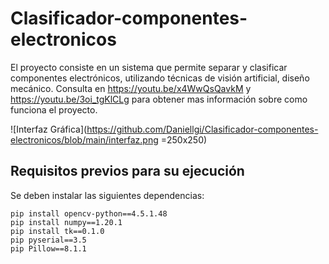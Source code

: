 # Clasificador-componentes-electronicos

El proyecto consiste en un sistema que permite separar y clasificar componentes electrónicos, utilizando técnicas de visión artificial, diseño mecánico.
Consulta en https://youtu.be/x4WwQsQavkM y https://youtu.be/3oi_tgKlCLg para obtener mas información sobre como funciona el proyecto.

![Interfaz Gráfica](https://github.com/Daniellgi/Clasificador-componentes-electronicos/blob/main/interfaz.png =250x250)

## Requisitos previos para su ejecución

Se deben instalar las siguientes dependencias:

    pip install opencv-python==4.5.1.48
    pip install numpy==1.20.1
    pip install tk==0.1.0
    pip pyserial==3.5
    pip Pillow==8.1.1
  
